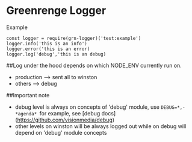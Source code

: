 # Greenrenge Logger
Example 
```
const logger = require(grn-logger)('test:example')
logger.info('this is an info')
logger.error('this is an error)
logger.log('debug','this is an debug)
```

##Log under the hood depends on which NODE_ENV currently run on.
* production --> sent all to winston
* others --> debug

##Important note
* debug level is always on concepts of 'debug' module, use ```DEBUG=*,-*agenda* ```for example, see [debug docs] (https://github.com/visionmedia/debug)
* other levels on winston will be always logged out while on debug will depend on 'debug' module concepts

